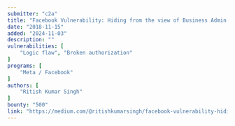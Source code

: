 ```yaml
---
submitter: "c2a"
title: "Facebook Vulnerability: Hiding from the view of Business Admin in the Business Manager"
date: "2018-11-15"
added: "2024-11-03"
description: ""
vulnerabilities: [
    "Logic flaw", "Broken authorization"
]
programs: [
    "Meta / Facebook"
]
authors: [
    "Ritish Kumar Singh"
]
bounty: "500"
link: "https://medium.com/@ritishkumarsingh/facebook-vulnerability-hiding-from-the-view-of-business-admin-in-the-business-manager-a04515fee9dd"
---
```




